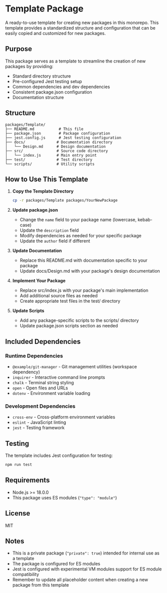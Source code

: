 # Template Package

A ready-to-use template for creating new packages in this monorepo. This template provides a standardized structure and configuration that can be easily copied and customized for new packages.

## Purpose

This package serves as a template to streamline the creation of new packages by providing:
- Standard directory structure
- Pre-configured Jest testing setup
- Common dependencies and dev dependencies
- Consistent package.json configuration
- Documentation structure

## Structure

```
packages/Template/
├── README.md           # This file
├── package.json        # Package configuration
├── jest.config.js      # Jest testing configuration
├── docs/              # Documentation directory
│   └── Design.md      # Design documentation
├── src/               # Source code directory
│   └── index.js       # Main entry point
├── test/              # Test directory
└── scripts/           # Utility scripts
```

## How to Use This Template

1. **Copy the Template Directory**
   ```bash
   cp -r packages/Template packages/YourNewPackage
   ```

2. **Update package.json**
   - Change the `name` field to your package name (lowercase, kebab-case)
   - Update the `description` field
   - Modify dependencies as needed for your specific package
   - Update the `author` field if different

3. **Update Documentation**
   - Replace this README.md with documentation specific to your package
   - Update docs/Design.md with your package's design documentation

4. **Implement Your Package**
   - Replace src/index.js with your package's main implementation
   - Add additional source files as needed
   - Create appropriate test files in the test/ directory

5. **Update Scripts**
   - Add any package-specific scripts to the scripts/ directory
   - Update package.json scripts section as needed

## Included Dependencies

### Runtime Dependencies
- `@example/git-manager` - Git management utilities (workspace dependency)
- `inquirer` - Interactive command line prompts
- `chalk` - Terminal string styling
- `open` - Open files and URLs
- `dotenv` - Environment variable loading

### Development Dependencies
- `cross-env` - Cross-platform environment variables
- `eslint` - JavaScript linting
- `jest` - Testing framework

## Testing

The template includes Jest configuration for testing:

```bash
npm run test
```

## Requirements

- Node.js >= 18.0.0
- This package uses ES modules (`"type": "module"`)

## License

MIT

## Notes

- This is a private package (`"private": true`) intended for internal use as a template
- The package is configured for ES modules
- Jest is configured with experimental VM modules support for ES module compatibility
- Remember to update all placeholder content when creating a new package from this template
